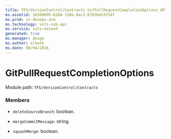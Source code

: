 ```yaml
---
title: TFS/VersionControl/Contracts GitPullRequestCompletionOptions API | Extensions for Visual Studio Team Services
ms.assetid: 3d308695-6284-158a-8ac2-6783b453754f
ms.prod: vs-devops-alm
ms.technology: vsts-sub-api
ms.service: vsts-extend
generated: true
ms.manager: douge
ms.author: elbatk
ms.date: 08/04/2016
---
```


# GitPullRequestCompletionOptions

Module path: `TFS/VersionControl/Contracts`


### Members

* `deleteSourceBranch`: boolean. 

* `mergeCommitMessage`: string. 

* `squashMerge`: boolean. 

